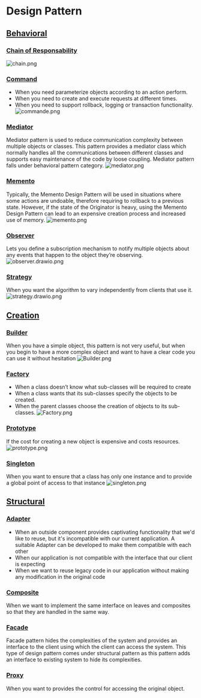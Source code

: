 # Design Pattern
## [Behavioral](src/main/java/behavioral)
### [Chain of Responsability](src/main/java/behavioral/chainResponsability)

![chain.png](src/main/java/behavioral/chainResponsability/chain.png)
### [Command](src/main/java/behavioral/command)
- When you need parameterize objects according to an action perform.
- When you need to create and execute requests at different times.
- When you need to support rollback, logging or transaction functionality.
![commande.png](src/main/java/behavioral/command/commande.png)

### [Mediator](src/main/java/behavioral/mediator)
Mediator pattern is used to reduce communication complexity between multiple objects or classes. This pattern provides a mediator class which normally handles all the communications between different classes and supports easy maintenance of the code by loose coupling. Mediator pattern falls under behavioral pattern category.
![mediator.png](src/main/java/behavioral/mediator/mediator.png)

### [Memento](src/main/java/behavioral/memento)
Typically, the Memento Design Pattern will be used in situations where some actions are undoable, therefore requiring to rollback to a previous state. However, if the state of the Originator is heavy, using the Memento Design Pattern can lead to an expensive creation process and increased use of memory.
![memento.png](src/main/java/behavioral/memento/memento.png)

### [Observer](src/main/java/behavioral/observer)
Lets you define a subscription mechanism to notify multiple objects about any events that happen to the object they’re observing.
![observer.drawio.png](src/main/java/behavioral/observer/observer.png)

### [Strategy](src/main/java/behavioral/strategy)
When you want the algorithm to vary independently from clients that use it.
![strategy.drawio.png](src/main/java/behavioral/strategy/strategy.drawio.png)

## [Creation](src/main/java/creation)
### [Builder](src/main/java/creation/builder)
When you have a simple object, this pattern is not very useful, but when you begin to have a more complex object and want to have a clear code you can use it without hesitation
![Builder.png](src/main/java/creation/builder/Builder.png)

### [Factory](src/main/java/creation/factory)
* When a class doesn’t know what sub-classes will be required to create
* When a class wants that its sub-classes specify the objects to be created.
* When the parent classes choose the creation of objects to its sub-classes.
![Factory.png](src/main/java/creation/factory/Factory.png)
### [Prototype](src/main/java/creation/prototype)
If the cost for creating a new object is expensive and costs resources.
![prototype.png](src/main/java/creation/prototype/prototype.png)
### [Singleton](src/main/java/creation/singleton)
When you want to ensure that a class has only one instance and to provide a global point of access to that instance
![singleton.png](src/main/java/creation/singleton/singleton.png)

## [Structural](src/main/java/structural)
### [Adapter](src/main/java/structural/adapter)
- When an outside component provides captivating functionality that we'd like to reuse, but it's incompatible with our current application. A suitable Adapter can be developed to make them compatible with each other
- When our application is not compatible with the interface that our client is expecting
- When we want to reuse legacy code in our application without making any modification in the original code

### [Composite](src/main/java/structural/composite)
When we want to implement the same interface on leaves and composites so that they are handled in the same way.

### [Facade](src/main/java/structural/facade)
Facade pattern hides the complexities of the system and provides an interface to the client using which the client can access the system. This type of design pattern comes under structural pattern as this pattern adds an interface to existing system to hide its complexities.

### [Proxy](src/main/java/structural/proxy)
When you want to provides the control for accessing the original object.